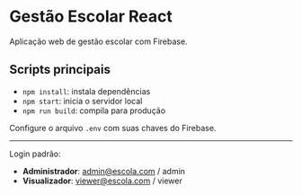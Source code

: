# Gestão Escolar React

Aplicação web de gestão escolar com Firebase.

## Scripts principais

- `npm install`: instala dependências
- `npm start`: inicia o servidor local
- `npm run build`: compila para produção

Configure o arquivo `.env` com suas chaves do Firebase.

---
Login padrão:

- **Administrador**: admin@escola.com / admin
- **Visualizador**: viewer@escola.com / viewer